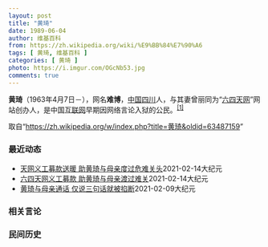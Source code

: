 ```yaml
---
layout: post
title: "黄琦"
date: 1989-06-04
author: 维基百科
from: https://zh.wikipedia.org/wiki/%E9%BB%84%E7%90%A6
tags: [ 黄琦, 维基百科 ]
categories: [ 黄琦 ]
photo: https://i.imgur.com/OGcNb53.jpg
comments: true
---
```

<div class="mw-parser-output">

<p><b>黄琦</b>（1963年4月7日<span class="useeditintro" title="Template:BLP editintro">－</span>），网名<b>难博</b>，<a href="/wiki/%E4%B8%AD%E8%8F%AF%E4%BA%BA%E6%B0%91%E5%85%B1%E5%92%8C%E5%9C%8B" class="mw-redirect" title="中華人民共和國">中国</a><a href="/wiki/%E5%9B%9B%E5%B7%9D" class="mw-redirect" title="四川">四川</a>人，与其妻曾丽同为“<a href="/wiki/%E5%85%AD%E5%9B%9B%E5%A4%A9%E7%BD%91" title="六四天网">六四天网</a>”网站创办人，是中国<a href="/wiki/%E4%BA%92%E8%81%94%E7%BD%91" title="互联网">互联网</a>早期因网络言论入狱的公民。<sup id="cite_ref-堅持普世價值_1-0" class="reference"><a href="#cite_note-堅持普世價值-1">[1]</a></sup>
</p>
</div><noscript><img src="//zh.wikipedia.org/wiki/Special:CentralAutoLogin/start?type=1x1" alt="" title="" width="1" height="1" style="border: none; position: absolute;"></noscript>
<div class="printfooter">取自“<a dir="ltr" href="https://zh.wikipedia.org/w/index.php?title=黄琦&amp;oldid=63487159">https://zh.wikipedia.org/w/index.php?title=黄琦&amp;oldid=63487159</a>”</div><div id="recent-news"><h3>最近动态</h3><ul><li><a href="https://nodebe4.github.io/waimei/2021-02-14/%E5%A4%A9%E7%BD%91%E4%B9%89%E5%B7%A5%E5%8B%9F%E6%AC%BE%E9%80%81%E6%9A%96-%E5%8A%A9%E9%BB%84%E7%90%A6%E4%B8%8E%E6%AF%8D%E4%BA%B2%E5%BA%A6%E8%BF%87%E5%8D%B1%E9%9A%BE%E5%85%B3%E5%A4%B4" title="天网义工募款送暖 助黄琦与母亲度过危难关头—— 【大纪元2021年02月14日讯】（大纪元记者李熙采访报导）近日，天网义工得知黄琦狱中营养餐被停，以及90岁的黄母蒲文清肺癌已转移至颈椎，每月需大...">天网义工募款送暖 助黄琦与母亲度过危难关头</a><time>2021-02-14</time><a class="tag">大纪元</a></li>
<li><a href="https://nodebe4.github.io/waimei/2021-02-14/%E5%85%AD%E5%9B%9B%E5%A4%A9%E7%BD%91%E4%B9%89%E5%B7%A5%E5%8B%9F%E6%AC%BE-%E5%8A%A9%E9%BB%84%E7%90%A6%E4%B8%8E%E6%AF%8D%E4%BA%B2%E6%B8%A1%E8%BF%87%E9%9A%BE%E5%85%B3" title="六四天网义工募款 助黄琦与母亲渡过难关—— 【大纪元2021年02月14日讯】（大纪元记者李熙采访报导）近日，天网义工得知黄琦狱中营养餐被停，以及90岁的黄母蒲文清肺癌已转移至颈椎，每月需大笔医...">六四天网义工募款 助黄琦与母亲渡过难关</a><time>2021-02-14</time><a class="tag">大纪元</a></li>
<li><a href="https://nodebe4.github.io/waimei/2021-02-09/%E9%BB%84%E7%90%A6%E4%B8%8E%E6%AF%8D%E4%BA%B2%E9%80%9A%E8%AF%9D-%E4%BB%85%E8%AF%B4%E4%B8%89%E5%8F%A5%E8%AF%9D%E5%B0%B1%E8%A2%AB%E6%8E%90%E6%96%AD" title="黄琦与母亲通话 仅说三句话就被掐断—— 【大纪元2021年02月10日讯】（大纪元记者李熙采访报导）2月8日上午10时，“六四天网”创始人黄琦与母亲蒲文清女士，相隔近5个月后再次获准通话10分钟...">黄琦与母亲通话 仅说三句话就被掐断</a><time>2021-02-09</time><a class="tag">大纪元</a></li>
</ul></div><div id="open-opinion"><h3>相关言论</h3><ul></ul></div><div id="mjls-record"><h3>民间历史</h3><ul></ul></div>